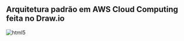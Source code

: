 ## Arquitetura padrão em AWS Cloud Computing feita no Draw.io



<img align="" alt="html5" src="https://viewer.diagrams.net/js/viewer-static.min.js">

